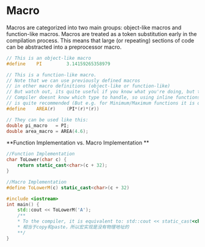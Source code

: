 # Macro

Macros are categorized into two main groups: object-like macros and function-like macros. Macros are treated as a token substitution early in the compilation process. This means that large (or repeating) sections of code can be abstracted into a preprocessor macro.

```c++
// This is an object-like macro
#define    PI         3.14159265358979

// This is a function-like macro.
// Note that we can use previously defined macros
// in other macro definitions (object-like or function-like)
// But watch out, its quite useful if you know what you're doing, but the
// Compiler doesnt know which type to handle, so using inline functions instead
// is quite recommended (But e.g. for Minimum/Maximum functions it is quite useful)
#define    AREA(r)    (PI*(r)*(r))

// They can be used like this:
double pi_macro   = PI;
double area_macro = AREA(4.6);
```



**Function Implementation vs. Macro Implementation **

```cpp
//Function Implementation  
char ToLower(char c) {
    return static_cast<char>(c + 32);
}

//Macro Implementation  
#define ToLowerM(c) static_cast<char>(c + 32)

#include <iostream>
int main() {
    std::cout << ToLowerM('A');
    /**
    * To the compiler, it is equivalent to: std::cout << static_cast<char>('A' + 32);
    * 相当于copy和paste，所以宏实现是没有物理地址的
	**/
}
```

